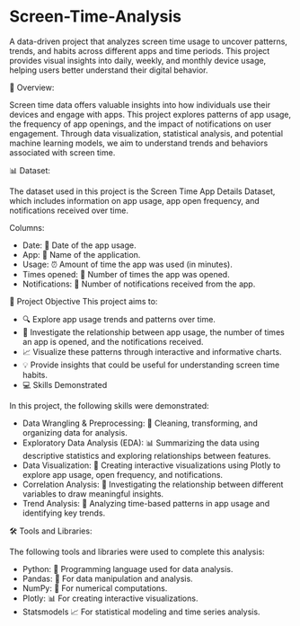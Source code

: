 # Screen-Time-Analysis
A data-driven project that analyzes screen time usage to uncover patterns, trends, and habits across different apps and time periods. This project provides visual insights into daily, weekly, and monthly device usage, helping users better understand their digital behavior.

📝 Overview:

Screen time data offers valuable insights into how individuals use their devices and engage with apps. This project explores patterns of app usage, the frequency of app openings, and the impact of notifications on user engagement. Through data visualization, statistical analysis, and potential machine learning models, we aim to understand trends and behaviors associated with screen time.

📊 Dataset:

The dataset used in this project is the Screen Time App Details Dataset, which includes information on app usage, app open frequency, and notifications received over time.


Columns:
* Date: 📅 Date of the app usage.
* App: 📱 Name of the application.
* Usage: ⏰ Amount of time the app was used (in minutes).
* Times opened: 🔁 Number of times the app was opened.
* Notifications: 🔔 Number of notifications received from the app.

🎯 Project Objective
This project aims to:

* 🔍 Explore app usage trends and patterns over time.
* 🔄 Investigate the relationship between app usage, the number of times an app is opened, and the notifications received.
* 📈 Visualize these patterns through interactive and informative charts.
* 💡 Provide insights that could be useful for understanding screen time habits.
* 💻 Skills Demonstrated
 
In this project, the following skills were demonstrated:

* Data Wrangling & Preprocessing: 🧹 Cleaning, transforming, and organizing data for analysis.
* Exploratory Data Analysis (EDA): 📊 Summarizing the data using descriptive statistics and exploring relationships between features.
* Data Visualization: 🎨 Creating interactive visualizations using Plotly to explore app usage, open frequency, and notifications.
* Correlation Analysis: 🔗 Investigating the relationship between different variables to draw meaningful insights.
* Trend Analysis: 📆 Analyzing time-based patterns in app usage and identifying key trends.
  
🛠️ Tools and Libraries:

The following tools and libraries were used to complete this analysis:

* Python: 🐍 Programming language used for data analysis.
* Pandas: 🐼 For data manipulation and analysis.
* NumPy: 🔢 For numerical computations.
* Plotly: 📊 For creating interactive visualizations.
* Statsmodels 📈 For statistical modeling and time series analysis.

